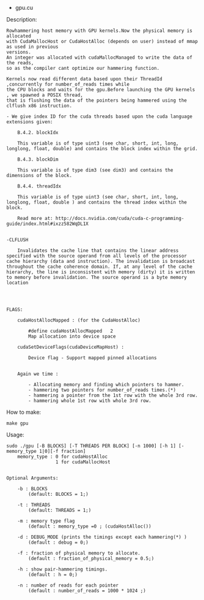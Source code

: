 
- gpu.cu

Description:
	
	Rowhammering host memory with GPU kernels.Now the physical memory is allocated 
	with CudaMallocHost or CudaHostAlloc (depends on user) instead of mmap as used in previous
	versions. 
	An integer was allocated with cudaMallocManaged to write the data of the reads,
	so as the compiler cant optimize our hammering function.

	Kernels now read different data based upon their ThreadId ,concurrently for number_of_reads times while
	the CPU blocks and waits for the gpu.Before launching the GPU kernels , we spawned a POSIX thread,
	that is flushing the data of the pointers being hammered using the clflush x86 instruction.

	- We give index ID for the cuda threads based upon the cuda language extensions given:

		B.4.2. blockIdx 

		This variable is of type uint3 (see char, short, int, long, longlong, float, double) and contains the block index within the grid.

		B.4.3. blockDim

		This variable is of type dim3 (see dim3) and contains the dimensions of the block.

		B.4.4. threadIdx

		This variable is of type uint3 (see char, short, int, long, longlong, float, double ) and contains the thread index within the block.

		Read more at: http://docs.nvidia.com/cuda/cuda-c-programming-guide/index.html#ixzz582WqDL1X


	-CLFLUSH

		Invalidates the cache line that contains the linear address specified with the source operand from all levels of the processor cache hierarchy (data and instruction). The invalidation is broadcast throughout the cache coherence domain. If, at any level of the cache hierarchy, the line is inconsistent with memory (dirty) it is written to memory before invalidation. The source operand is a byte memory location




	FLAGS:

		cudaHostAllocMapped : (for the CudaHostAlloc)

			#define cudaHostAllocMapped   2 
			Map allocation into device space

		cudaSetDeviceFlags(cudaDeviceMapHost) :

			Device flag - Support mapped pinned allocations 


		Again we time :

			- Allocating memory and finding which pointers to hammer.
			- hammering two pointers for number_of_reads times.(*)
			- hammering a pointer from the 1st row with the whole 3rd row.
			- hammering whole 1st row with whole 3rd row.

How to make: 

	make gpu

Usage:

	sudo ./gpu [-B BLOCKS] [-T THREADS PER BLOCK] [-n 1000] [-h 1] [-memory_type 1|0][-f fraction]
		memory_type : 0 for cudaHostAlloc
					  1 for cudaMallocHost


	Optional Arguments:

		-b : BLOCKS
			(default: BLOCKS = 1;)

		-t : THREADS
			(default: THREADS = 1;)

		-m : memory type flag
			(default : memory_type =0 ; (cudaHostAlloc())

		-d : DEBUG_MODE (prints the timings except each hammering(*) )
			(default : debug = 0;)

		-f : fraction of physical memory to allocate.
			(default : fraction_of_physical_memory = 0.5;)

		-h : show pair-hammering timings.
			(default : h = 0;)

		-n : number of reads for each pointer
			(default : number_of_reads = 1000 * 1024 ;)
